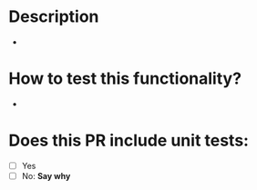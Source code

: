 # Description

-

# How to test this functionality?

-

# Does this PR include unit tests:

- [ ] Yes
- [ ] No: __Say why__
